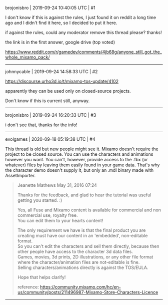 brojonisbro | 2019-09-24 10:40:05 UTC | #1

I don't know if this is against the rules, I just found it on reddit a long time ago and I didn't find it here, so I decided to put it here.

if against the rules, could any moderator remove this thread please? thanks!

the link is in the first answer, google drive (top voted)

https://www.reddit.com/r/gamedev/comments/4jb68g/anyone_still_got_the_whole_mixamo_pack/

-------------------------

johnnycable | 2019-09-24 14:58:33 UTC | #2

https://discourse.urho3d.io/t/mixamo-tos-update/4102

apparently they can be used only on closed-source projects.

Don't know if this is current still, anyway.

-------------------------

brojonisbro | 2019-09-24 16:20:33 UTC | #3

i don't see that, thanks for the info!

-------------------------

evolgames | 2020-09-18 05:19:38 UTC | #4

This thread is old but new people might see it.
Mixamo doesn't require the project to be closed source. You can use the characters and animations however you want. You can't, however, provide access to the .fbx (or whatever) files by leaving them easily found in your game data. That's why the character demo doesn't supply it, but only an .mdl binary made with AssetImporter.

> Jeanette Mathews
> May 31, 2016 07:24
> 
> Thanks for the feedback, and glad to hear the tutorial was useful getting you started.  :)
> 
> Yes, all Fuse and Mixamo content is available for commercial and non commercial use, royalty free.  
> You can edit them to your hearts content!
> 
> The only requirement we have is that the final product you are creating must have our content in an 'embedded', non-editable format.  
> So you can't edit the characters and sell them directly, because then other people have access to the character 3d data files.  
> Games, movies, 3d prints, 2D illustrations, or any other file format where the character/animation files are not-editable is fine.  
> Selling characters/animations directly is against the TOS/EULA.
> 
> Hope that helps clarify!
> 
> reference: https://community.mixamo.com/hc/en-us/community/posts/211496987-Mixamo-Store-Characters-Licence

-------------------------

